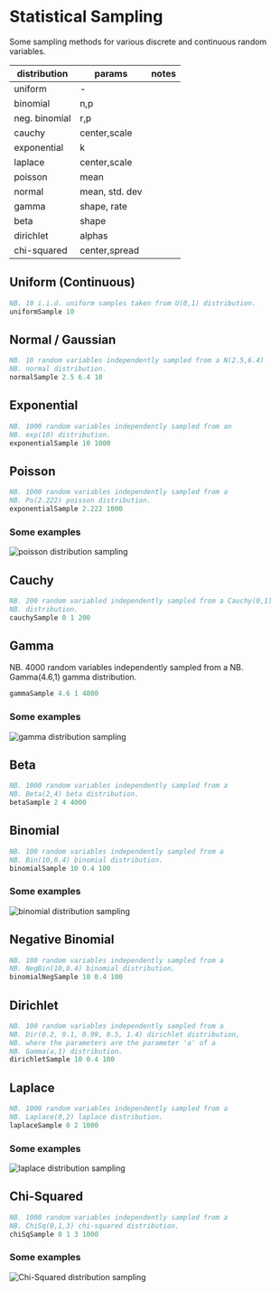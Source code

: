 # Statistical Sampling

Some sampling methods for various discrete and continuous random variables.


| distribution | params | notes |
|--------------|--------|-------|
| uniform      |   -    |       |
| binomial     | n,p    |       |
| neg. binomial | r,p    |       |
| cauchy       | center,scale       |       |
| exponential  | k       |       |
| laplace      | center,scale       |       |
| poisson      | mean       |       |
| normal       | mean, std. dev       |       |
| gamma        | shape, rate       |       |
| beta         | shape       |       |
| dirichlet        | alphas       |       |
| chi-squared  | center,spread |      |

## Uniform (Continuous)

```j
NB. 10 i.i.d. uniform samples taken from U(0,1) distribution.
uniformSample 10
```

## Normal / Gaussian

```j
NB. 10 random variables independently sampled from a N(2.5,6.4) 
NB. normal distribution.
normalSample 2.5 6.4 10
```

## Exponential

```j
NB. 1000 random variables independently sampled from an
NB. exp(10) distribution.
exponentialSample 10 1000
```

## Poisson

```j
NB. 1000 random variables independently sampled from a 
NB. Po(2.222) poisson distribution.
exponentialSample 2.222 1000
```
### Some examples
![poisson distribution sampling](img/poisson_1.jpg)

## Cauchy

```j
NB. 200 random variabled independently sampled from a Cauchy(0,1)
NB. distribution.
cauchySample 0 1 200
```


## Gamma
NB. 4000 random variables independently sampled from a
NB. Gamma(4.6,1) gamma distribution.
```j
gammaSample 4.6 1 4000 
```
### Some examples
![gamma distribution sampling](img/gamma_1.jpg)

## Beta
```j
NB. 1000 random variables independently sampled from a
NB. Beta(2,4) beta distribution.
betaSample 2 4 4000 
```

## Binomial
```j
NB. 100 random variables independently sampled from a
NB. Bin(10,0.4) binomial distribution.
binomialSample 10 0.4 100 
```
### Some examples
![binomial distribution sampling](img/binomial_1.jpg)

## Negative Binomial
```j
NB. 100 random variables independently sampled from a
NB. NegBin(10,0.4) binomial distribution.
binomialNegSample 10 0.4 100 
```
 
## Dirichlet

```j
NB. 100 random variables independently sampled from a
NB. Dir(0.2, 0.1, 0.99, 0.5, 1.4) dirichlet distribution,
NB. where the parameters are the parameter 'a' of a 
NB. Gamma(a,1) distribution.
dirichletSample 10 0.4 100 
```

## Laplace 
```j
NB. 1000 random variables independently sampled from a
NB. Laplace(0,2) laplace distribution.
laplaceSample 0 2 1000 
```
### Some examples
![laplace distribution sampling](img/laplace_1.jpg)

## Chi-Squared 
```j
NB. 1000 random variables independently sampled from a
NB. ChiSq(0,1,3) chi-squared distribution.
chiSqSample 0 1 3 1000 
```
### Some examples
![Chi-Squared distribution sampling](img/chisq_1.jpg)

 